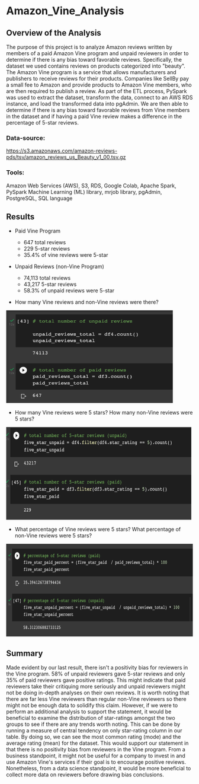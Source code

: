 # Amazon_Vine_Analysis

## Overview of the Analysis

The purpose of this project is to analyze Amazon reviews written by members of a paid Amazon Vine program and unpaid reviewers in order to determine if there is any bias toward favorable reviews. Specifically, the dataset we used contains reviews on products categorized into "beauty". The Amazon Vine program is a service that allows manufacturers and publishers to receive reviews for their products. Companies like SellBy pay a small fee to Amazon and provide products to Amazon Vine members, who are then required to publish a review. 
As part of the ETL process, PySpark was used to extract the dataset, transform the data, connect to an AWS RDS instance, and load the transformed data into pgAdmin. We are then able to determine if there is any bias toward favorable reviews from Vine members in the dataset and if having a paid Vine review makes a difference in the percentage of 5-star reviews.


### Data-source:

https://s3.amazonaws.com/amazon-reviews-pds/tsv/amazon_reviews_us_Beauty_v1_00.tsv.gz

### Tools:

Amazon Web Services (AWS), S3, RDS, Google Colab, Apache Spark, PySpark Machine Learning (ML) library, mrjob library, pgAdmin, PostgreSQL, SQL language


## Results

* Paid Vine Program

  * 647 total reviews
  * 229 5-star reviews
  * 35.4% of vine reviews were 5-star

* Unpaid Reviews (non-Vine Program)

  * 74,113 total reviews
  * 43,217 5-star reviews
  * 58.3% of unpaid reviews were 5-star

* How many Vine reviews and non-Vine reviews were there?

<img src="images/Screen Shot 2022-04-10 at 11.50.47 PM.png" alt="Alt text" title="Optional title" width="450" height="250"/>

* How many Vine reviews were 5 stars? How many non-Vine reviews were 5 stars?

<img src="images/Screen Shot 2022-04-10 at 11.50.55 PM.png" alt="Alt text" title="Optional title" width="500" height="250"/>

* What percentage of Vine reviews were 5 stars? What percentage of non-Vine reviews were 5 stars?

<img src="images/Screen Shot 2022-04-11 at 12.13.57 AM.png" alt="Alt text" title="Optional title" width="550" height="250"/>


## Summary


Made evident by our last result, there isn't a positivity bias for reviewers in the Vine program. 58% of unpaid reviewers gave 5-star reviews and only 35% of paid reviewers gave positive ratings. This might indicate that paid reviewers take their critiquing more seriously and unpaid reviewers might not be doing in-depth analyses on their own reviews. It is worth noting that there are far less Vine reviewers than regular non-Vine reviewers so there might not be enough data to solidify this claim. However, if we were to perform an additional analysis to support the statement, it would be beneficial to examine the distribution of star-ratings amongst the two groups to see if there are any trends worth noting. This can be done by running a measure of central tendency on only star-rating column in our table. By doing so, we can see the most common rating (mode) and the average rating (mean) for the dataset. This would support our statement in that there is no positivity bias from reviewers in the Vine program. From a business standpoint, it might not be useful for a company to invest in and use Amazon Vine's services if their goal is to encourage positive reviews. Nonetheless, from a data science standpoint, it would be more beneficial to collect more data on reviewers before drawing bias conclusions.
